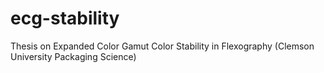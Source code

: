 # ecg-stability
Thesis on Expanded Color Gamut Color Stability in Flexography (Clemson University Packaging Science)
